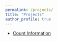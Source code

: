 ```yaml
---
permalink: /projects/
title: "Projects"
author_profile: true
---
```


<ul>
    <li>
      <a href="{% post_url 2024-09-01-count-information %}">Count Information</a>
    </li>
</ul>